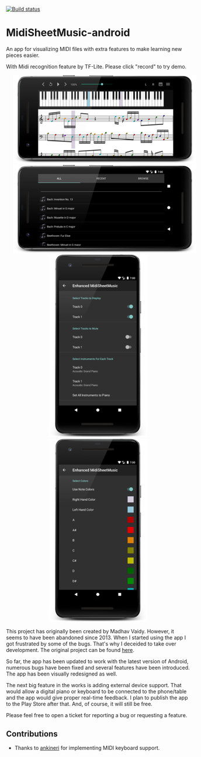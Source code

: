 [![Build status](https://build.appcenter.ms/v0.1/apps/3e640f40-a600-4159-a972-a1aae90d52a3/branches/master/badge)](https://appcenter.ms)

# MidiSheetMusic-android
An app for visualizing MIDI files with extra features to make learning new pieces easier.

With Midi recognition feature by TF-Lite.
Please click "record" to try demo. 

<div style="text-align: center">

<img src="images/screenshot_sheet.png" width="500" hspace="20">
<br>
<img src="images/screenshot_song_list.png" width="500" hspace="20">
<br>
<img src="images/screenshot_settings1.png" height="500" hspace="20"><img src="images/screenshot_settings2.png" height="500" hspace="20">

</div>

This project has originally been created by Madhav Vaidy. However, it seems to have been abandoned since 2013. When I started using the app I got frustrated by some of the bugs. That's why I deceided to take over development.
The original project can be found [here](https://sourceforge.net/projects/midisheetmusic).

So far, the app has been updated to work with the latest version of Android, numerous bugs have been fixed and several features have been introduced. The app has been visually redesigned as well.

The next big feature in the works is adding external device support. That would allow a digital piano or keyboard to be connected to the phone/table and the app would give proper real-time feedback. I plan to publish the app to the Play Store after that. And, of course, it will still be free.

Please feel free to open a ticket for reporting a bug or requesting a feature.

## Contributions
- Thanks to [ankineri](https://github.com/ankineri) for implementing MIDI keyboard support.
